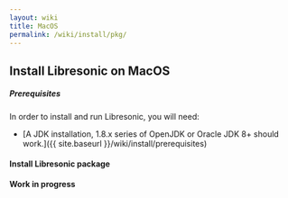 ```yaml
---
layout: wiki
title: MacOS
permalink: /wiki/install/pkg/
---
```

## Install Libresonic on MacOS

##### Prerequisites

In order to install and run Libresonic, you will need:
- [A JDK installation, 1.8.x series of OpenJDK or Oracle JDK 8+ should work.]({{ site.baseurl }}/wiki/install/prerequisites)

#### Install Libresonic package

**Work in progress**
